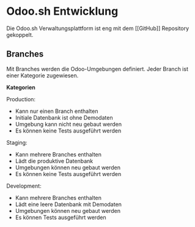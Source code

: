 # Odoo.sh Entwicklung

Die Odoo.sh Verwaltungsplattform ist eng mit dem [[GitHub]] Repository gekoppelt.

## Branches

Mit Branches werden die Odoo-Umgebungen definiert. Jeder Branch ist einer Kategorie zugewiesen.

**Kategorien**

Production:
* Kann nur einen Branch enthalten
* Initiale Datenbank ist ohne Demodaten
* Umgebung kann nicht neu gebaut werden
* Es können keine Tests ausgeführt werden

Staging:
* Kann mehrere Branches enthalten
* Lädt die produktive Datenbank
* Umgebungen können neu gebaut werden
* Es können keine Tests ausgeführt werden

Development:
* Kann mehrere Branches enthalten
* Lädt eine leere Datenbank mit Demodaten
* Umgebungen können neu gebaut werden
* Es können Tests ausgeführt werden
